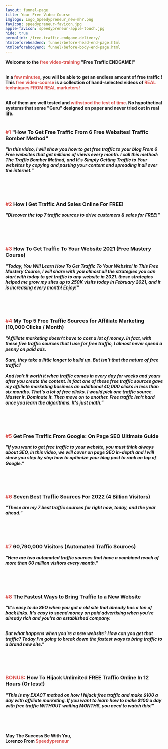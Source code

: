 ```yaml
---
layout: funnel-page
title: Your Free Video-Course
imglogo: Logo_Speedypreneur_new-mhY.png
favicon: speedypreneur-favicon.jpg
apple-favicon: speedypreneur-apple-touch.jpg
hide: true
permalink: /free-traffic-endgame-delivery/
htmlbeforeheadend: funnel/before-head-end-page.html
htmlbeforebodyend: funnel/before-body-end-page.html
---
```

<script type="module" src="https://cdn.jsdelivr.net/npm/@justinribeiro/lite-youtube@1.3.1/lite-youtube.js"></script>
**Welcome to the <span style="color: #d9534f;">free video-training</span> "Free Traffic ENDGAME!"**<br><br>

**In a <span style="color: #d9534f;">few minutes</span>, you will be able to get an endless amount of free traffic ! This <span style="color: #d9534f;">free video-course</span> is a collection of hand-selected videos of <span style="color: #d9534f;">REAL techniques FROM REAL marketers!</span>**<br><br>

**All of them are well tested and <span style="color: #d9534f;">withstood the test of time</span>. No hypothetical systems that some "Guru" designed on paper and never tried out in real life.**<br><br>


### **<span style="color: #d9534f;">#1</span> "How To Get Free Traffic From 6 Free Websites! Traffic Bomber Method"**   
***"In this video, I will show you how to get free traffic to your blog From 6 Free websites that get millions of views every month. I call this method: The Traffic Bomber Method, and It's Simply Getting Traffic to Your websites by copying and pasting your content and spreading it all over the internet."***<br><br>
<div style="max-width: 560px;">
<lite-youtube videoid="o_Zw6s2y11M"></lite-youtube>
</div>
<br><br>

### **<span style="color: #d9534f;">#2</span> How I Get Traffic And Sales Online For FREE!**   
***"Discover the top 7 traffic sources to drive customers & sales for FREE!"***<br><br>
<div style="max-width: 560px;">
<lite-youtube videoid="5R9uAue8uf8"></lite-youtube>
</div>
<br><br>

### **<span style="color: #d9534f;">#3</span> How To Get Traffic To Your Website 2021 (Free Mastery Course)**   
***"Today, You Will Learn How To Get Traffic To Your Website! In This Free Mastery Course, I will share with you almost all the strategies you can start with today to get traffic to any website in 2021. these strategies helped me grow my sites up to 250K visits today in February 2021, and it is increasing every month! Enjoy!"***<br><br>
<div style="max-width: 560px;">
<lite-youtube videoid="hWj6-7umnt4"></lite-youtube>
</div>
<br><br>

### **<span style="color: #d9534f;">#4</span> My Top 5 Free Traffic Sources for Affiliate Marketing (10,000 Clicks / Month)**   
***"Affiliate marketing doesn't have to cost a lot of money. In fact, with these five traffic sources that I use for free traffic, I almost never spend a penny on paid ads.<br><br>Sure, they take a little longer to build up. But isn't that the nature of free traffic?<br><br>And isn't it worth it when traffic comes in every day for weeks and years after you create the content. In fact one of these free traffic sources gave my affiliate marketing business an additional 40,000 clicks in less than six months. That's a lot of free clicks. I would pick one traffic source. Master it. Dominate it. Then move on to another. Free traffic isn't hard once you learn the algorithms. It's just math."***<br><br>
<div style="max-width: 560px;">
  <lite-youtube videoid="PN95wZwJrQ8"></lite-youtube>
</div>
<br><br>

### **<span style="color: #d9534f;">#5</span> Get Free Traffic From Google: On Page SEO Ultimate Guide**   
***"If you want to get free traffic to your website, you must think always about SEO, in this video, we will cover on page SEO in-depth and I will show you step by step how to optimize your blog post to rank on top of Google."***<br><br>
<div style="max-width: 560px;">
  <lite-youtube videoid="zqv88Tuj0nk"></lite-youtube>
</div>
<br><br>

### **<span style="color: #d9534f;">#6</span> Seven Best Traffic Sources For 2022 (4 Billion Visitors)**   
***"These are my 7 best traffic sources for right now, today, and the year ahead."***<br><br>
<div style="max-width: 560px;">
  <lite-youtube videoid="VS-5gGoDSGU"></lite-youtube>
</div>
<br><br>

### **<span style="color: #d9534f;">#7</span> 60,790,000 Visitors (Automated Traffic Sources)**   
***"Here are two automated traffic sources that have a combined reach of more than 60 million visitors every month."***<br><br>
<div style="max-width: 560px;">
  <lite-youtube videoid="2p-YtU6-Dao"></lite-youtube>
</div>
<br><br>

### **<span style="color: #d9534f;">#8</span> The Fastest Ways to Bring Traffic to a New Website**   
***"It's easy to do SEO when you got a old site that already has a ton of back links. It's easy to spend money on paid advertising when you're already rich and you're an established company.***<br><br>

***But what happens when you're a new website? How can you get that traffic? Today I'm going to break down the fastest ways to bring traffic to a brand new site."***<br><br>
<div style="max-width: 560px;">
  <lite-youtube videoid="LdnWx49LUJc"></lite-youtube>
</div>
<br><br>

### **<span style="color: #d9534f;">BONUS:</span> How To Hijack Unlimited FREE Traffic Online In 12 Hours (Or less!)**   
***"This is my EXACT method on how I hijack free traffic and make $100 a day with affiliate marketing. If you want to learn how to make $100 a day with free traffic WITHOUT waiting MONTHS, you need to watch this!"***<br><br>
<div style="max-width: 560px;">
  <lite-youtube videoid="gbjdulXZZP0"></lite-youtube>
</div>
<br><br>

**May The Success Be With You,**   
**Lorenzo From <span style="color: #d9534f;">Speedypreneur</span>**
<!-- END INTRO -->
